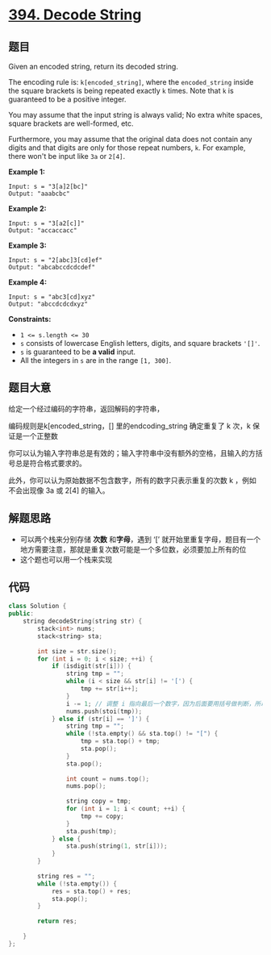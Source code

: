 # [394. Decode String](https://leetcode.com/problems/decode-string/)

## 题目

Given an encoded string, return its decoded string.

The encoding rule is: `k[encoded_string]`, where the `encoded_string` inside the square brackets is being repeated exactly `k` times. Note that `k` is guaranteed to be a positive integer.

You may assume that the input string is always valid; No extra white spaces, square brackets are well-formed, etc.

Furthermore, you may assume that the original data does not contain any digits and that digits are only for those repeat numbers, `k`. For example, there won't be input like `3a` or `2[4]`.

 

**Example 1:**

```
Input: s = "3[a]2[bc]"
Output: "aaabcbc"
```

**Example 2:**

```
Input: s = "3[a2[c]]"
Output: "accaccacc"
```

**Example 3:**

```
Input: s = "2[abc]3[cd]ef"
Output: "abcabccdcdcdef"
```

**Example 4:**

```
Input: s = "abc3[cd]xyz"
Output: "abccdcdcdxyz"
```

 

**Constraints:**

- `1 <= s.length <= 30`
- `s` consists of lowercase English letters, digits, and square brackets `'[]'`.
- `s` is guaranteed to be **a valid** input.
- All the integers in `s` are in the range `[1, 300]`.

## 题目大意

给定一个经过编码的字符串，返回解码的字符串，

编码规则是k[encoded_string，[] 里的endcoding_string 确定重复了 k 次，k 保证是一个正整数

你可以认为输入字符串总是有效的；输入字符串中没有额外的空格，且输入的方括号总是符合格式要求的。

此外，你可以认为原始数据不包含数字，所有的数字只表示重复的次数 k ，例如不会出现像 3a 或 2[4] 的输入。

## 解题思路

* 可以两个栈来分别存储 **次数** 和**字母**，遇到 ‘[’ 就开始里重复字母，题目有一个地方需要注意，那就是重复次数可能是一个多位数，必须要加上所有的位
* 这个题也可以用一个栈来实现

## 代码

````c++
class Solution {
public:
    string decodeString(string str) {
        stack<int> nums;
        stack<string> sta;
        
        int size = str.size();
        for (int i = 0; i < size; ++i) {
            if (isdigit(str[i])) {
                string tmp = "";
                while (i < size && str[i] != '[') {
                    tmp += str[i++];
                }
                i -= 1; // 调整 i 指向最后一个数字，因为后面要用括号做判断，所以不能丢失
                nums.push(stoi(tmp));
            } else if (str[i] == ']') {
                string tmp = "";
                while (!sta.empty() && sta.top() != "[") {
                    tmp = sta.top() + tmp;
                    sta.pop();
                }
                sta.pop();
                
                int count = nums.top();
                nums.pop();
                
                string copy = tmp;
                for (int i = 1; i < count; ++i) {
                    tmp += copy;
                }
                sta.push(tmp);
            } else {
                sta.push(string(1, str[i]));
            }
        }
        
        string res = "";
        while (!sta.empty()) {
            res = sta.top() + res;
            sta.pop();
        }
        
        return res;
        
    }
};
````



